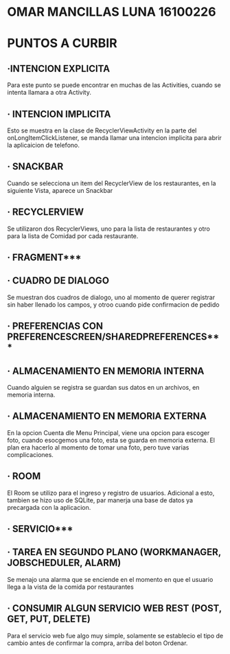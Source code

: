 # OMAR MANCILLAS LUNA 16100226

# PUNTOS A CURBIR

## ·INTENCION EXPLICITA
  Para este punto se puede encontrar en muchas de las Activities, cuando se intenta llamara a otra Activity.

## · INTENCION IMPLICITA
  Esto se muestra en la clase de RecyclerViewActivity en la parte del onLongItemClickListener, se manda llamar una intencion implicita
  para abrir la aplicaicion de telefono.

## · SNACKBAR
  Cuando se selecciona un item del RecyclerView de los restaurantes, en la siguiente Vista, aparece un Snackbar
  
## · RECYCLERVIEW
  Se utilizaron dos RecyclerViews, uno para la lista de restaurantes y otro para la lista de Comidad por cada restaurante.

## · FRAGMENT***

## · CUADRO DE DIALOGO
  Se muestran dos cuadros de dialogo, uno al momento de querer registrar sin haber llenado los campos, y otroo cuando pide confirmacion 
  de pedido

## · PREFERENCIAS CON PREFERENCESCREEN/SHAREDPREFERENCES***

## · ALMACENAMIENTO EN MEMORIA INTERNA
  Cuando alguien se registra se guardan sus datos en un archivos, en memoria interna.
  
## · ALMACENAMIENTO EN MEMORIA EXTERNA
  En la opcion Cuenta dle Menu Principal, viene una opcion para escoger foto, cuando esocgemos una foto, esta se guarda en memoria externa.
  El plan era hacerlo al momento de tomar una foto, pero tuve varias complicaciones.

## · ROOM
  El Room se utilizo para el ingreso y registro de usuarios.
  Adicional a esto, tambien se hizo uso de SQLite, par manerja una base de datos ya precargada con la aplicacion.

## · SERVICIO***

## · TAREA EN SEGUNDO PLANO (WORKMANAGER, JOBSCHEDULER, ALARM)
  Se menajo una alarma que se enciende en el momento en que el usuario llega a la vista de la comida por restaurantes

## · CONSUMIR ALGUN SERVICIO WEB REST (POST, GET, PUT, DELETE)
  Para el servicio web fue algo muy simple, solamente se establecio el tipo de cambio antes de confirmar la compra, arriba del boton
  Ordenar.
